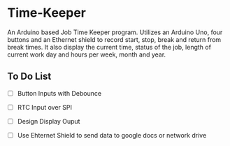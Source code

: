 # **Time-Keeper**
An Arduino based Job Time  Keeper program. Utilizes an Arduino Uno, four buttons and an Ethernet shield to record start, stop, break and return from break times. It also display the current time, status of the job, length of current work day and  hours per week, month and year.

## **To Do List**
- [ ] Button Inputs with Debounce
- [ ] RTC Input over SPI
- [ ] Design Display Ouput
- [ ] Use Ehternet Shield to send data to google docs or network drive

